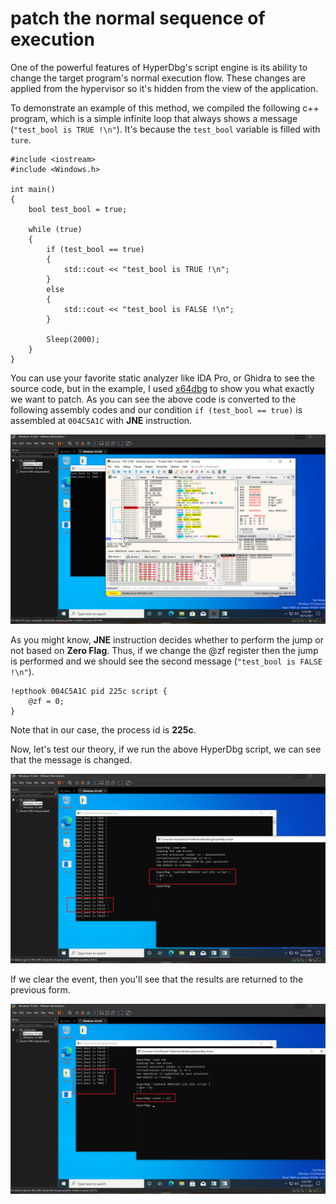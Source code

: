 # patch the normal sequence of execution

One of the powerful features of HyperDbg's script engine is its ability to change the target program's normal execution flow. These changes are applied from the hypervisor so it's hidden from the view of the application.

To demonstrate an example of this method, we compiled the following c++ program, which is a simple infinite loop that always shows a message (`"test_bool is TRUE !\n"`). It's because the `test_bool` variable is filled with `ture`.

```clike
#include <iostream>
#include <Windows.h>

int main()
{
    bool test_bool = true;

	while (true)
	{
		if (test_bool == true)
		{
			std::cout << "test_bool is TRUE !\n";
		}
		else
		{
			std::cout << "test_bool is FALSE !\n";
		}

		Sleep(2000);
	}
}
```

You can use your favorite static analyzer like IDA Pro, or Ghidra to see the source code, but in the example, I used [x64dbg](https://x64dbg.com) to show you what exactly we want to patch. As you can see the above code is converted to the following assembly codes and our condition `if (test_bool == true)` is assembled at `004C5A1C` with **JNE** instruction.

![](../../../.gitbook/assets/find-the-target-patch-address-x64dbg.PNG)

As you might know, **JNE** instruction decides whether to perform the jump or not based on **Zero Flag**. Thus, if we change the @zf register then the jump is performed and we should see the second message (`"test_bool is FALSE !\n"`).

```clike
!epthook 004C5A1C pid 225c script {
	@zf = 0;
}
```

Note that in our case, the process id is **225c**.

Now, let's test our theory, if we run the above HyperDbg script, we can see that the message is changed.

![](../../../.gitbook/assets/patch-the-target-address.PNG)

If we clear the event, then you'll see that the results are returned to the previous form.

![](../../../.gitbook/assets/clearing-the-patch-events.PNG)
